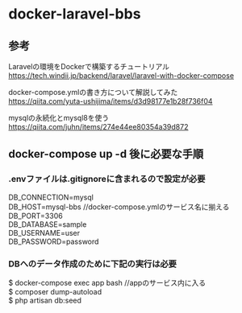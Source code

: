 # docker-laravel-bbs

## 参考

Laravelの環境をDockerで構築するチュートリアル  
https://tech.windii.jp/backend/laravel/laravel-with-docker-compose  

docker-compose.ymlの書き方について解説してみた  
https://qiita.com/yuta-ushijima/items/d3d98177e1b28f736f04

mysqlの永続化とmysql8を使う
https://qiita.com/juhn/items/274e44ee80354a39d872

## docker-compose up -d 後に必要な手順

### .envファイルは.gitignoreに含まれるので設定が必要
DB_CONNECTION=mysql  
DB_HOST=mysql-bbs //docker-compose.ymlのサービス名に揃える  
DB_PORT=3306  
DB_DATABASE=sample  
DB_USERNAME=user  
DB_PASSWORD=password  

### DBへのデータ作成のために下記の実行は必要
$ docker-compose exec app bash //appのサービス内に入る  
$ composer dump-autoload  
$ php artisan db:seed  